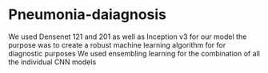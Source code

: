 # Pneumonia-daiagnosis 
We used Densenet 121 and 201 as well as Inception v3 for our model
the purpose was to create a robust machine learning algorithm for for diagnostic purposes
We used ensembling learning for the combination of all the individual CNN models
